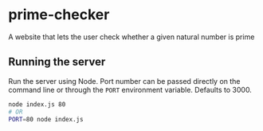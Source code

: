 # prime-checker
A website that lets the user check whether a given natural number is prime

## Running the server
Run the server using Node. Port number can be passed directly on the command
line or through the `PORT` environment variable. Defaults to 3000.

```sh
node index.js 80
# OR
PORT=80 node index.js
```
